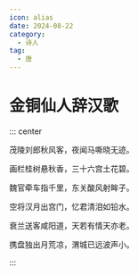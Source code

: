 ```yaml
---
icon: alias
date: 2024-08-22
category:
  - 诗人
tag:
  - 唐
---
```


# 金铜仙人辞汉歌

<!-- more -->


::: center 

茂陵刘郎秋风客，夜闻马嘶晓无迹。

画栏桂树悬秋香，三十六宫土花碧。

魏官牵车指千里，东关酸风射眸子。

空将汉月出宫门，忆君清泪如铅水。

衰兰送客咸阳道，天若有情天亦老。

携盘独出月荒凉，渭城已远波声小。

:::